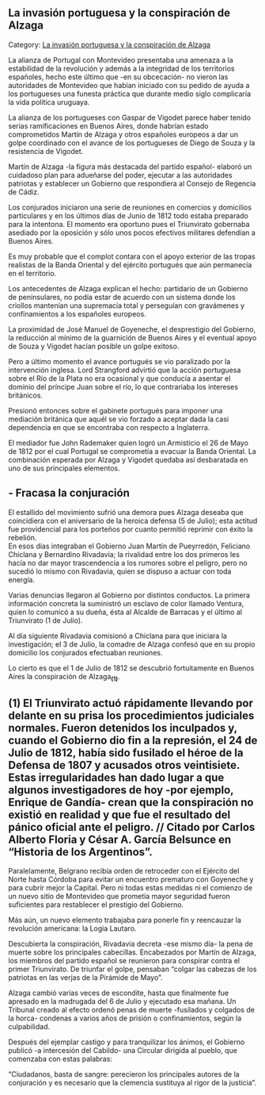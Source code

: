 ## La invasión portuguesa y la conspiración de Alzaga

Category: [La invasión portuguesa y la conspiración de Alzaga](http://descubrircorrientes.com.ar/2012/index.php/2840-historia-desde-el-origen-hasta-1814/corrientes-afirma-su-identidad-periodo-1801-1814/la-ciudad-de-corrientes-hasta-mediados-del-siglo-xviii/campana-de-la-banda-oriental/depredaciones-portuguesas-en-el-litoral-del-uruguay/la-invasion-portuguesa-y-la-conspiracion-de-alzaga)

La alianza de Portugal con Montevideo presentaba una amenaza a la estabilidad de la revolución y además a la integridad de los territorios españoles, hecho este último que -en su obcecación- no vieron las autoridades de Montevideo que habían iniciado con su pedido de ayuda a los portugueses una funesta práctica que durante medio siglo complicaría la vida política uruguaya.

La alianza de los portugueses con Gaspar de Vigodet parece haber tenido serias ramificaciones en Buenos Aires, donde habrían estado comprometidos Martín de Alzaga y otros españoles europeos a dar un golpe coordinado con el avance de los portugueses de Diego de Souza y la resistencia de Vigodet.

Martín de Alzaga -la figura más destacada del partido español- elaboró un cuidadoso plan para adueñarse del poder, ejecutar a las autoridades patriotas y establecer un Gobierno que respondiera al Consejo de Regencia de Cádiz.

Los conjurados iniciaron una serie de reuniones en comercios y domicilios particulares y en los últimos días de Junio de 1812 todo estaba preparado para la intentona. El momento era oportuno pues el Triunvirato gobernaba asediado por la oposición y sólo unos pocos efectivos militares defendían a Buenos Aires.

Es muy probable que el complot contara con el apoyo exterior de las tropas realistas de la Banda Oriental y del ejército portugués que aún permanecía en el territorio.

Los antecedentes de Alzaga explican el hecho: partidario de un Gobierno de peninsulares, no podía estar de acuerdo con un sistema donde los criollos mantenían una supremacía total y perseguían con gravámenes y confinamientos a los españoles europeos.

La proximidad de José Manuel de Goyeneche, el desprestigio del Gobierno, la reducción al mínimo de la guarnición de Buenos Aires y el eventual apoyo de Souza y Vigodet hacían posible un golpe exitoso.

Pero a último momento el avance portugués se vio paralizado por la intervención inglesa. Lord Strangford advirtió que la acción portuguesa sobre el Río de la Plata no era ocasional y que conducía a asentar el dominio del príncipe Juan sobre el río, lo que contrariaba los intereses británicos.

Presionó entonces sobre el gabinete portugués para imponer una mediación británica que aquél se vio forzado a aceptar dada la casi dependencia en que se encontraba con respecto a Inglaterra.

El mediador fue John Rademaker quien logró un Armisticio el 26 de Mayo de 1812 por el cual Portugal se comprometía a evacuar la Banda Oriental. La combinación esperada por Alzaga y Vigodet quedaba así desbaratada en uno de sus principales elementos.

## **\- Fracasa la conjuración**

El estallido del movimiento sufrió una demora pues Alzaga deseaba que coincidiera con el aniversario de la heroica defensa (5 de Julio); esta actitud fue providencial para los porteños por cuanto permitió reprimir con éxito la rebelión.  
En esos días integraban el Gobierno Juan Martín de Pueyrredón, Feliciano Chiclana y Bernardino Rivadavia; la rivalidad entre los dos primeros les hacía no dar mayor trascendencia a los rumores sobre el peligro, pero no sucedió lo mismo con Rivadavia, quien se dispuso a actuar con toda energía.

Varias denuncias llegaron al Gobierno por distintos conductos. La primera información concreta la suministró un esclavo de color llamado Ventura, quien lo comunicó a su dueña, ésta al Alcalde de Barracas y el último al Triunvirato (1 de Julio).

Al día siguiente Rivadavia comisionó a Chiclana para que iniciara la investigación; el 3 de Julio, la comadre de Alzaga confesó que en su propio domicilio los conjurados efectuaban reuniones.

Lo cierto es que el 1 de Julio de 1812 se descubrió fortuitamente en Buenos Aires la conspiración de Alzaga<sub><strong>(1)</strong></sub>.

## **(1)** El Triunvirato actuó rápidamente llevando por delante en su prisa los procedimientos judiciales normales. Fueron detenidos los inculpados y, cuando el Gobierno dio fin a la represión, el 24 de Julio de 1812, había sido fusilado el héroe de la Defensa de 1807 y acusados otros veintisiete. Estas irregularidades han dado lugar a que algunos investigadores de hoy -por ejemplo, Enrique de Gandía- crean que la conspiración no existió en realidad y que fue el resultado del pánico oficial ante el peligro. // Citado por Carlos Alberto Floria y César A. García Belsunce en “Historia de los Argentinos”.

Paralelamente, Belgrano recibía orden de retroceder con el Ejército del Norte hasta Córdoba para evitar un encuentro prematuro con Goyeneche y para cubrir mejor la Capital. Pero ni todas estas medidas ni el comienzo de un nuevo sitio de Montevideo que prometía mayor seguridad fueron suficientes para restablecer el prestigio del Gobierno.

Más aún, un nuevo elemento trabajaba para ponerle fin y reencauzar la revolución americana: la Logia Lautaro.

Descubierta la conspiración, Rivadavia decreta -ese mismo día- la pena de muerte sobre los principales cabecillas. Encabezados por Martín de Alzaga, los miembros del partido español se reunieron para conspirar contra el primer Triunvirato. De triunfar el golpe, pensaban “colgar las cabezas de los patriotas en las verjas de la Pirámide de Mayo”.

Alzaga cambió varias veces de escondite, hasta que finalmente fue apresado en la madrugada del 6 de Julio y ejecutado esa mañana. Un Tribunal creado al efecto ordenó penas de muerte -fusilados y colgados de la horca- condenas a varios años de prisión o confinamientos, según la culpabilidad.

Después del ejemplar castigo y para tranquilizar los ánimos, el Gobierno publicó -a intercesión del Cabildo- una Circular dirigida al pueblo, que comenzaba con estas palabras:

“Ciudadanos, basta de sangre: perecieron los principales autores de la conjuración y es necesario que la clemencia sustituya al rigor de la justicia”.
